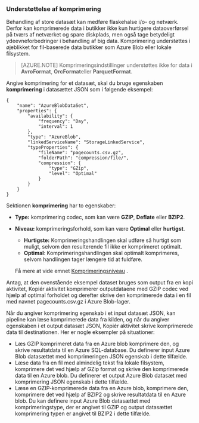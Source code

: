 ### <a name="compression-support"></a>Understøttelse af komprimering  
Behandling af store datasæt kan medføre flaskehalse i/o- og netværk. Derfor kan komprimerede data i butikker ikke kun hurtigere dataoverførsel på tværs af netværket og spare diskplads, men også tage betydeligt ydeevneforbedringer i behandling af big data. Komprimering understøttes i øjeblikket for fil-baserede data butikker som Azure Blob eller lokale filsystem.  

> [AZURE.NOTE] Komprimeringsindstillinger understøttes ikke for data i **AvroFormat**, **OrcFormat**eller **ParquetFormat**. 

Angive komprimering for et datasæt, skal du bruge egenskaben **komprimering** i datasættet JSON som i følgende eksempel:   

    {  
        "name": "AzureBlobDataSet",  
        "properties": {  
            "availability": {  
                "frequency": "Day",  
                "interval": 1  
            },  
            "type": "AzureBlob",  
            "linkedServiceName": "StorageLinkedService",  
            "typeProperties": {  
                "fileName": "pagecounts.csv.gz",  
                "folderPath": "compression/file/",  
                "compression": {  
                    "type": "GZip",  
                    "level": "Optimal"  
                }  
            }  
        }  
    }  
 
Sektionen **komprimering** har to egenskaber:  
  
- **Type:** komprimering codec, som kan være **GZIP**, **Deflate** eller **BZIP2**.  
- **Niveau:** komprimeringsforhold, som kan være **Optimal** eller **hurtigst**. 
    - **Hurtigste:** Komprimeringshandlingen skal udføre så hurtigt som muligt, selvom den resulterende fil ikke er komprimeret optimalt. 
    - **Optimal**: Komprimeringshandlingen skal optimalt komprimeres, selvom handlingen tager længere tid at fuldføre. 
    
    Få mere at vide emnet [Komprimeringsniveau](https://msdn.microsoft.com/library/system.io.compression.compressionlevel.aspx) . 

Antag, at den ovenstående eksempel dataset bruges som output fra en kopi aktivitet, Kopiér aktivitet komprimerer outputdataene med GZIP codec ved hjælp af optimal forholdet og derefter skrive den komprimerede data i en fil med navnet pagecounts.csv.gz i Azure Blob-lager.   

Når du angiver komprimering egenskab i et input datasæt JSON, kan pipeline kan læse komprimerede data fra kilden, og når du angiver egenskaben i et output datasæt JSON, Kopiér aktivitet skrive komprimerede data til destinationen. Her er nogle eksempler på situationer: 

- Læs GZIP komprimeret data fra en Azure blob komprimere den, og skrive resultatdata til en Azure SQL-database. Du definerer input Azure Blob datasættet med komprimeringen JSON egenskab i dette tilfælde. 
- Læse data fra en fil med almindelig tekst fra lokale filsystem, komprimere det ved hjælp af GZip format og skrive den komprimerede data til en Azure blob. Du definerer et output Azure Blob datasæt med komprimering JSON egenskab i dette tilfælde.  
- Læse en GZIP-komprimerede data fra en Azure blob, komprimere den, komprimere det ved hjælp af BZIP2 og skrive resultatdata til en Azure blob. Du kan definere input Azure Blob datasættet med komprimeringstype, der er angivet til GZIP og output datasættet komprimering typen er angivet til BZIP2 i dette tilfælde.   
